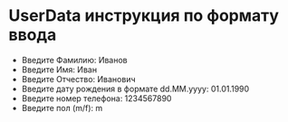 # UserData инструкция по формату ввода
* Введите Фамилию: Иванов
* Введите Имя: Иван
* Введите Отчество: Иванович
* Введите дату рождения в формате dd.MM.yyyy: 01.01.1990
* Введите номер телефона: 1234567890
* Введите пол (m/f): m
